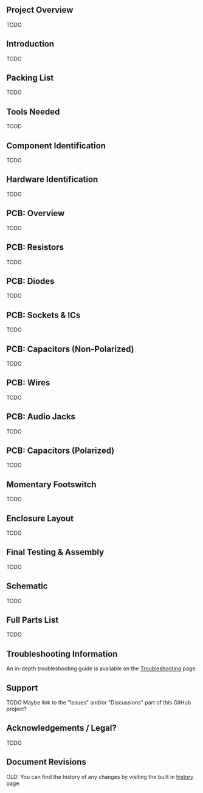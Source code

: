 ## Project Overview

TODO

## Introduction

TODO

## Packing List

TODO

## Tools Needed

TOOD

## Component Identification

TODO

## Hardware Identification

TODO

## PCB: Overview

TODO

## PCB: Resistors

TODO

## PCB: Diodes

TODO

## PCB: Sockets & ICs

TODO

## PCB: Capacitors (Non-Polarized)

TODO

## PCB: Wires

TODO

## PCB: Audio Jacks

TODO

## PCB: Capacitors (Polarized)

TODO

## Momentary Footswitch

TODO

## Enclosure Layout

TODO

## Final Testing & Assembly

TODO

## Schematic

TODO

## Full Parts List

TODO

## Troubleshooting Information

An in-depth troubleshooting guide is available on the [Troubleshooting](/troubleshooting) page.

## Support

TODO
Maybe link to the "Issues" and/or "Discussions" part of this GitHub project?

## Acknowledgements / Legal?

TODO

## Document Revisions

OLD: You can find the history of any changes by visiting the built in [history](https://github.com/joulupukki/q-tune/wiki/Build-Instructions/_history) page.
